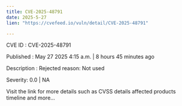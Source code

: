 ```yaml
---
title: CVE-2025-48791
date: 2025-5-27
lien: "https://cvefeed.io/vuln/detail/CVE-2025-48791"

---
```


CVE ID : CVE-2025-48791

Published :  May 27
2025
4:15 a.m. | 8 hours
45 minutes ago

Description : Rejected reason: Not used

Severity: 0.0 | NA

Visit the link for more details
such as CVSS details
affected products
timeline
and more...
